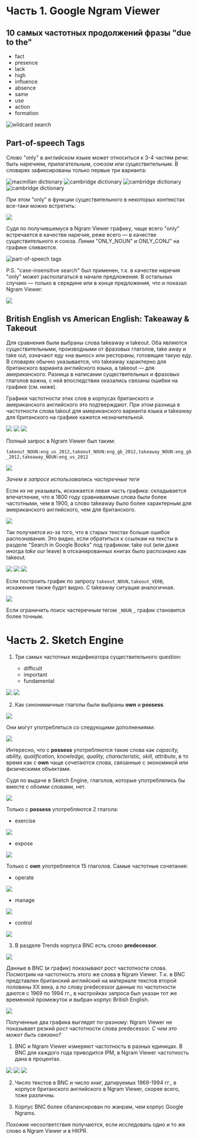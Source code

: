# Часть 1. Google Ngram Viewer

## 10 самых частотных продолжений фразы "due to the"

 - fact
 - presence
 - lack
 - high
 - influence
 - absence
 - same
 - use
 - action
 - formation

![](https://github.com/ElizabethDolgikh/hw6/blob/master/NgramViewer_1.png "wildcard search")

## Part-of-speech Tags

Слово "only" в английском языке может относиться к 3-4 частям речи: быть наречием, прилагательным, союзом или существительным. В словарях зафиксированы только первые три варианта:

![](https://github.com/ElizabethDolgikh/hw6/blob/master/additional_pic_1.png "macmillan dictionary")
![](https://github.com/ElizabethDolgikh/hw6/blob/master/additional_pic_2.png "cambridge dictionary")
![](https://github.com/ElizabethDolgikh/hw6/blob/master/additional_pic_3.png "cambridge dictionary")
![](https://github.com/ElizabethDolgikh/hw6/blob/master/additional_pic_4.png "cambridge dictionary")

При этом "only" в функции существительного в некоторых контекстах все-таки можно встретить:

![](https://github.com/ElizabethDolgikh/hw6/blob/master/additional_pic_5.png)

Судя по получившемуся в Ngram Viewer графику, чаще всего "only" встречается в качестве наречия, реже всего — в качестве существительного и союза. Линии "ONLY_NOUN" и ONLY_CONJ" на графике сливаются.

![](https://github.com/ElizabethDolgikh/hw6/blob/master/NgramViewer_2.png "part-of-speech tags")

P.S. "case-insensitive search" был применен, т.к. в качестве наречия "only" может располагаться в начале предложения. В остальных случаях — только в середине или в конце предложения, что и показал Ngram Viewer:

![](https://github.com/ElizabethDolgikh/hw6/blob/master/NgramViewer2_comment.png)

## British English vs American English: Takeaway & Takeout

Для сравнения были выбраны слова takeaway и takeout. Оба являются существительными, производными от фразовых глаголов, take away и take out, означают еду «на вынос» или рестораны, готовящие такую еду. В словарях обычно указывается, что takeaway характерно для британского варианта английского языка, а takeout — для американского. Разница в написании существительных и фразовых глаголов важна, с ней впоследствии оказались связаны ошибки на графике (см. ниже).

Графики частотности этих слов в корпусах британского и американского английского это подтверждают. При этом разница в частотности слова takout для американского варианта языка и takeaway для британского на графике кажется незначительной.

![](https://github.com/ElizabethDolgikh/hw6/blob/master/NgramViewer_3(1).png)
![](https://github.com/ElizabethDolgikh/hw6/blob/master/NgramViewer_3(2).png)
![](https://github.com/ElizabethDolgikh/hw6/blob/master/NgramViewer_3(3).png)

Полный запрос в Ngram Viewer был таким:

`takeout_NOUN:eng_us_2012,takeout_NOUN:eng_gb_2012,takeaway_NOUN:eng_gb_2012,takeaway_NOUN:eng_us_2012`

![](https://github.com/ElizabethDolgikh/hw6/blob/master/NgramViewer_3(4).png)

_Зачем в запросе использовались частеречные теги_

Если их не указывать, искажается левая часть графика: складывается впечатление, что в 1800 году сравниваемые слова были более частотными, чем в 1900, а слово takeaway было более характерным для американского английского, чем для британского. 

![](https://github.com/ElizabethDolgikh/hw6/blob/master/NgramViewer_3(5).png)

Так получается из-за того, что в старых текстах больше ошибок распознавания. Это видно, если обратиться к ссылкам на тексты в разделе "Search in Google Books" под графиком: take out (или даже иногда _take our_ leave) в отсканированных книгах было распознано как takeout. 

![](https://github.com/ElizabethDolgikh/hw6/blob/master/takeaway_1.png)
![](https://github.com/ElizabethDolgikh/hw6/blob/master/takeaway_2.png)
![](https://github.com/ElizabethDolgikh/hw6/blob/master/takeaway_3.png)

Если построить график по запросу `takeout_NOUN,takeout_VERB`, искажение также будет видно. С takeaway ситуация аналогичная.

![](https://github.com/ElizabethDolgikh/hw6/blob/master/takeout%20verb%20or%20noun.png)

Если ограничить поиск частеречным тегом `_NOUN_`, график становится более точным.

# Часть 2. Sketch Engine

1. Три самых частотных модификатора существительного question:

   - difficult
   - important
   - fundamental

![](https://github.com/ElizabethDolgikh/hw6/blob/master/SketchEngine_1.png)
![](https://github.com/ElizabethDolgikh/hw6/blob/master/SketchEngine_2.png)

2. Как синонимичные глаголы были выбраны __own__ и __possess__. 

![](https://github.com/ElizabethDolgikh/hw6/blob/master/SketchEngine_3.png)

Они могут употребляться со следующими дополнениями:

![](https://github.com/ElizabethDolgikh/hw6/blob/master/SketchEngine_4.png)

Интересно, что с __possess__ употребляются такие слова как _capacity, ability, qualification, knowledge, quality, characteristic, skill, attribute_, в то время как с __own__ чаще сочетаются слова, связанные с экономикой или физическими объектами.

Судя по выдаче в Sketch Engine, глаголов, которые употреблялись бы вместе с обоими словами, нет. 

![](https://github.com/ElizabethDolgikh/hw6/blob/master/SketchEngine_5.png)

Только с __possess__ употребляются 2 глагола:

- exercise

![](https://github.com/ElizabethDolgikh/hw6/blob/master/SketchEngine_6.png)

- expose

![](https://github.com/ElizabethDolgikh/hw6/blob/master/SketchEngine_7.png)

Только с __own__ употребляется 15 глаголов. Самые частотные сочетания:

- operate

![](https://github.com/ElizabethDolgikh/hw6/blob/master/SketchEngine_8.png)

- manage

![](https://github.com/ElizabethDolgikh/hw6/blob/master/SketchEngine_9.png)

- control

![](https://github.com/ElizabethDolgikh/hw6/blob/master/SketchEngine_10.png)

3. В разделе Trends корпуса BNC есть слово __predecessor__.

![](https://github.com/ElizabethDolgikh/hw6/blob/master/SketchEngine_11.png)

Данные в BNC (и график) показывают рост частотности слова. Посмотрим на частотность этого же слова в Ngram Viewer. Т.к. в BNC представлен британский английский на материале текстов второй половины XX века, а по слову predecessor данные по частотности даются с 1969 по 1994 гг., в настройках запроса был указан тот же временной промежуток и выбран корпус British English.

![](https://github.com/ElizabethDolgikh/hw6/blob/master/NgramViewer_predecessor(1).png)

Полученные два графика выглядят по-разному: Ngram Viewer не показывает резкий рост частотности слова predecessor. _С чем это может быть связано?_

1) BNC и Ngram Viewer измеряют частотность в разных единицах. В BNC для каждого года приводится IPM, в Ngram Viewer частотность дана в процентах.

![](https://github.com/ElizabethDolgikh/hw6/blob/master/comparison_1.png)
![](https://github.com/ElizabethDolgikh/hw6/blob/master/comparison_2.png)
![](https://github.com/ElizabethDolgikh/hw6/blob/master/comparison_3.png)

2) Число текстов в BNC и число книг, датируемых 1969-1994 гг., в корпусе британского английского в Ngram Viewer, скорее всего, тоже различны.

3) Корпус BNC более сбалансирован по жанрам, чем корпус Google Ngrams.

Похожие несоответствия получаются, если исследовать одно и то же слово в Ngram Viewer и в НКРЯ. 

